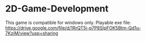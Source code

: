 # 2D-Game-Development
This game is compatible for windows only. 
Playable exe file: https://drive.google.com/file/d/1RrQT5j-p7P8SlpFOK5Btm-Qd1u-7KziM/view?usp=sharing
